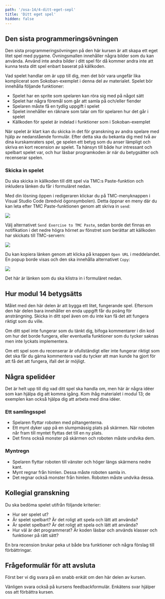 ```yaml
---
path: '/osa-14/4-ditt-eget-sepl'
title: 'Ditt eget spel'
hidden: false
---
```


## Den sista programmeringsövningen

Den sista programmeringsövningen på den här kursen är att skapa ett eget litet spel med pygame. Övningsmallen innehåller några bilder som du kan använda. Använd inte andra bilder i ditt spel för då kommer andra inte att kunna testa ditt spel enbart baserat på källkoden.

Vad spelet handlar om är upp till dig, men det bör vara ungefär lika komplicerat som Sokoban-exemplet i denna del av materialet. Spelet bör innehålla följande funktioner:

* Spelet har en sprite som spelaren kan röra sig med på något sätt
* Spelet har några föremål som går att samla på och/eller fiender
* Spelaren måste få en tydlig uppgift i spelet
* Spelet innehåller en räknare som talar om för spelaren hur det går i spelet
* Källkoden för spelet är indelad i funktioner som i Sokoban-exemplet

När spelet är klart kan du skicka in det för granskning av andra spelare med hjälp av nedanstående formulär. Efter detta ska du bekanta dig med två av dina kurskamraters spel, ge spelen ett betyg som du anser lämpligt och skriva en kort recension av spelet. Ta hänsyn till både hur intressant och spelbart spelet var, och hur läsbar programkoden är när du betygsätter och recenserar spelen.

### Skicka in spelet

Du ska skicka in källkoden till ditt spel via TMC:s Paste-funktion och inkludera länken du får i formuläret nedan.

Med din lösning öppen i redigeraren klickar du på TMC-menyknappen i Visual Studio Code (bredvid ögonsymbolen). Detta öppnar en meny där du kan leta efter TMC Paste-funktionen genom att skriva in `send`:

<img src="tmc_paste_1.png">

Välj alternativet `Send Exercise to TMC Paste`, sedan borde det finnas en notifikation i det nedre högra hörnet av fönstret som berättar att källkoden har skickats till TMC-servern:

<img src="tmc_paste_2.png">

Du kan kopiera länken genom att klicka på knappen `Open URL` i meddelandet. En popup borde visas och den ska innehålla alternativet `Copy`:

<img src="tmc_paste_3.png">

Det här är länken som du ska klistra in i formuläret nedan.

## Hur modul 14 betygsätts

Målet med den här delen är att bygga ett litet, fungerande spel. Eftersom den här delen bara innehåller en enda uppgift får du poäng för ansträngning. Skicka in ditt spel även om du inte kan få det att fungera riktigt som du ville.

Om ditt spel inte fungerar som du tänkt dig, bifoga kommentarer i din kod om hur det borde fungera, eller eventuella funktioner som du tycker saknas men inte lyckats implementera.

Om ett spel som du recenserar är ofullständigt eller inte fungerar riktigt som det ska får du gärna kommentera vad du tycker att man kunde ha gjort för att få det att fungera, ifall det är möjligt.

## Några spelidéer

Det är helt upp till dig vad ditt spel ska handla om, men här är några idéer som kan hjälpa dig att komma igång. Kom ihåg materialet i modul 13; de exemplen kan också hjälpa dig att arbeta med dina idéer.

### Ett samlingsspel

* Spelaren flyttar roboten med piltangenterna.
* Ett mynt dyker upp på en slumpmässig plats på skärmen. När roboten når fram till myntet flyttas det till en ny plats.
* Det finns också monster på skärmen och roboten måste undvika dem.

### Myntregn

* Spelaren flyttar roboten till vänster och höger längs skärmens nedre kant.
* Mynt regnar från himlen. Dessa måste roboten samla in.
* Det regnar också monster från himlen. Roboten måste undvika dessa.

## Kollegial granskning

Du ska bedöma spelet utifrån följande kriterier:

* Hur ser spelet ut?
* Är spelet spelbart? Är det roligt att spela och lätt att använda?
* Är spelet spelbart? Är det roligt att spela och lätt att använda?
* Hur väl är det programmerat? Är koden läsbar och används klasser och funktioner på rätt sätt?

En bra recension brukar peka ut både bra funktioner och några förslag till förbättringar.

<quiz id="b18bc054-6d75-510a-a218-4a7c585d5950"></quiz>

## Frågeformulär för att avsluta

Först ber vi dig svara på en snabb enkät om den här delen av kursen.

<quiz id="82c7b8a3-2d77-54e5-a86b-d7373925e66f"></quiz>

Vänligen svara också på kursens feedbackformulär. Enkätens svar hjälper oss att förbättra kursen.

<quiz id="79b7a293-316e-5e11-8db9-301b5002e6d5"></quiz>
